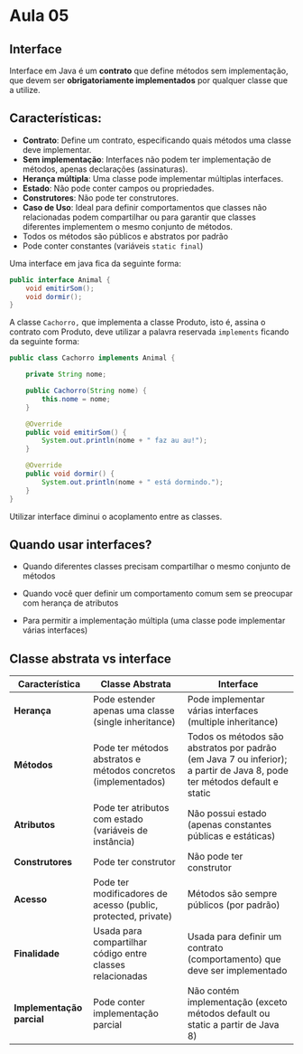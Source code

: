 # Aula 05

## Interface

Interface em Java é um **contrato** que define métodos sem implementação, que devem ser **obrigatoriamente implementados** por qualquer classe que a utilize.

## Características:
* **Contrato**: Define um contrato, especificando quais métodos uma classe deve implementar. 
* **Sem implementação**: Interfaces não podem ter implementação de métodos, apenas declarações (assinaturas). 
* **Herança múltipla**: Uma classe pode implementar múltiplas interfaces. 
* **Estado**: Não pode conter campos ou propriedades. 
* **Construtores**: Não pode ter construtores. 
* **Caso de Uso**: Ideal para definir comportamentos que classes não relacionadas podem compartilhar ou para garantir que classes diferentes implementem o mesmo conjunto de métodos. 
* Todos os métodos são públicos e abstratos por padrão
* Pode conter constantes (variáveis `static final`)

Uma interface em java fica da seguinte forma:

```java
public interface Animal {
    void emitirSom();
    void dormir();
}
```

A classe `Cachorro,` que implementa a classe Produto, isto é, assina o contrato com Produto, deve utilizar a palavra reservada `implements` ficando da seguinte forma:

```java
public class Cachorro implements Animal {

    private String nome;

    public Cachorro(String nome) {
        this.nome = nome;
    }

    @Override
    public void emitirSom() {
        System.out.println(nome + " faz au au!");
    }

    @Override
    public void dormir() {
        System.out.println(nome + " está dormindo.");
    }
}
```

Utilizar interface diminui o acoplamento entre as classes.

## Quando usar interfaces?

* Quando diferentes classes precisam compartilhar o mesmo conjunto de métodos

* Quando você quer definir um comportamento comum sem se preocupar com herança de atributos

* Para permitir a implementação múltipla (uma classe pode implementar várias interfaces)


## Classe abstrata vs interface

| Característica             | Classe Abstrata                              | Interface                                  |
|---------------------------|---------------------------------------------|-------------------------------------------|
| **Herança**               | Pode estender apenas uma classe (single inheritance) | Pode implementar várias interfaces (multiple inheritance) |
| **Métodos**              | Pode ter métodos abstratos e métodos concretos (implementados) | Todos os métodos são abstratos por padrão (em Java 7 ou inferior); a partir de Java 8, pode ter métodos default e static |
| **Atributos**            | Pode ter atributos com estado (variáveis de instância) | Não possui estado (apenas constantes públicas e estáticas) |
| **Construtores**        | Pode ter construtor                            | Não pode ter construtor                    |
| **Acesso**             | Pode ter modificadores de acesso (public, protected, private) | Métodos são sempre públicos (por padrão) |
| **Finalidade**           | Usada para compartilhar código entre classes relacionadas | Usada para definir um contrato (comportamento) que deve ser implementado |
| **Implementação parcial** | Pode conter implementação parcial           | Não contém implementação (exceto métodos default ou static a partir de Java 8) |

